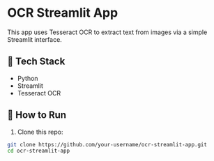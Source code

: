 # OCR Streamlit App

This app uses Tesseract OCR to extract text from images via a simple Streamlit interface.

## 🧰 Tech Stack
- Python
- Streamlit
- Tesseract OCR

## 🚀 How to Run

1. Clone this repo:
```bash
git clone https://github.com/your-username/ocr-streamlit-app.git
cd ocr-streamlit-app

